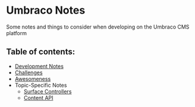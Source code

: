 # Umbraco Notes
Some notes and things to consider when developing on the Umbraco CMS platform

## Table of contents:
 - [Development Notes](DevelopmentNotes.md)
 - [Challenges](Challenges.md)
 - [Awesomeness](Awesomeness.md)
 - Topic-Specific Notes
     - [Surface Controllers](notes/surface-controllers.md)
     - [Content API](notes/content-api.md)
